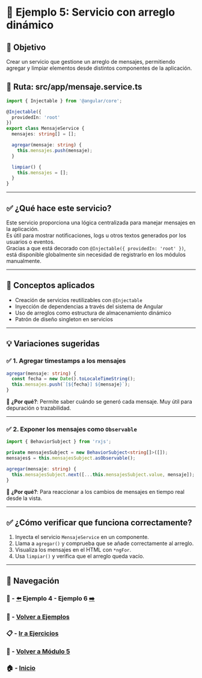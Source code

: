 # 🧪 Ejemplo 5: Servicio con arreglo dinámico

## 🎯 Objetivo
Crear un servicio que gestione un arreglo de mensajes, permitiendo agregar y limpiar elementos desde distintos componentes de la aplicación.

## 📁 Ruta: src/app/mensaje.service.ts

```ts
import { Injectable } from '@angular/core';

@Injectable({
  providedIn: 'root'
})
export class MensajeService {
  mensajes: string[] = [];

  agregar(mensaje: string) {
    this.mensajes.push(mensaje);
  }

  limpiar() {
    this.mensajes = [];
  }
}
```

---

## ✅ ¿Qué hace este servicio?

Este servicio proporciona una lógica centralizada para manejar mensajes en la aplicación.  
Es útil para mostrar notificaciones, logs u otros textos generados por los usuarios o eventos.  
Gracias a que está decorado con `@Injectable({ providedIn: 'root' })`, está disponible globalmente sin necesidad de registrarlo en los módulos manualmente.

---

## 🧠 Conceptos aplicados

- Creación de servicios reutilizables con `@Injectable`
- Inyección de dependencias a través del sistema de Angular
- Uso de arreglos como estructura de almacenamiento dinámico
- Patrón de diseño singleton en servicios

---

## 💡 Variaciones sugeridas

### ✅ 1. Agregar timestamps a los mensajes

```ts
agregar(mensaje: string) {
  const fecha = new Date().toLocaleTimeString();
  this.mensajes.push(`[${fecha}] ${mensaje}`);
}
```

📌 **¿Por qué?**: Permite saber cuándo se generó cada mensaje. Muy útil para depuración o trazabilidad.

---

### ✅ 2. Exponer los mensajes como `Observable`

```ts
import { BehaviorSubject } from 'rxjs';

private mensajesSubject = new BehaviorSubject<string[]>([]);
mensajes$ = this.mensajesSubject.asObservable();

agregar(mensaje: string) {
  this.mensajesSubject.next([...this.mensajesSubject.value, mensaje]);
}
```

📌 **¿Por qué?**: Para reaccionar a los cambios de mensajes en tiempo real desde la vista.

---

## ✅ ¿Cómo verificar que funciona correctamente?

1. Inyecta el servicio `MensajeService` en un componente.
2. Llama a `agregar()` y comprueba que se añade correctamente al arreglo.
3. Visualiza los mensajes en el HTML con `*ngFor`.
4. Usa `limpiar()` y verifica que el arreglo queda vacío.

---

## 🔁 Navegación

### 🧪 - [⬅️](./Ejemplo_4.md) Ejemplo 4 - Ejemplo 6 [➡️](./Ejemplo_6.md)

### 🧪 - [Volver a Ejemplos](../README.md)

### 📋 - [Ir a Ejercicios](../../Ejercicios/README.md)

### 📘 - [Volver a Módulo 5](../../Modulo_5.md)

### 🏠 - [Inicio](../../../README.md)
